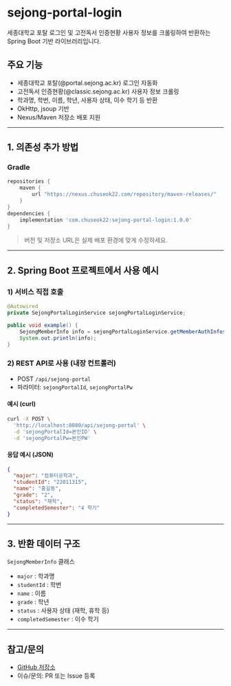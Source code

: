 # sejong-portal-login

세종대학교 포탈 로그인 및 고전독서 인증현황 사용자 정보를 크롤링하여 반환하는 Spring Boot 기반 라이브러리입니다.

## 주요 기능
- 세종대학교 포탈(@portal.sejong.ac.kr) 로그인 자동화
- 고전독서 인증현황(@classic.sejong.ac.kr) 사용자 정보 크롤링
- 학과명, 학번, 이름, 학년, 사용자 상태, 이수 학기 등 반환
- OkHttp, jsoup 기반
- Nexus/Maven 저장소 배포 지원

---

## 1. 의존성 추가 방법

### Gradle
```groovy
repositories {
    maven {
        url "https://nexus.chuseok22.com/repository/maven-releases/"
    }
}
dependencies {
    implementation 'com.chuseok22:sejong-portal-login:1.0.0'
}
```
> 버전 및 저장소 URL은 실제 배포 환경에 맞게 수정하세요.

---

## 2. Spring Boot 프로젝트에서 사용 예시

### 1) 서비스 직접 호출
```java
@Autowired
private SejongPortalLoginService sejongPortalLoginService;

public void example() {
    SejongMemberInfo info = sejongPortalLoginService.getMemberAuthInfos("포탈ID", "포탈PW");
    System.out.println(info);
}
```

### 2) REST API로 사용 (내장 컨트롤러)
- POST `/api/sejong-portal`
- 파라미터: `sejongPortalId`, `sejongPortalPw`

#### 예시 (curl)
```bash
curl -X POST \
  'http://localhost:8080/api/sejong-portal' \
  -d 'sejongPortalId=본인ID' \
  -d 'sejongPortalPw=본인PW'
```

#### 응답 예시 (JSON)
```json
{
  "major": "컴퓨터공학과",
  "studentId": "22011315",
  "name": "홍길동",
  "grade": "2",
  "status": "재학",
  "completedSemester": "4 학기"
}
```

---

## 3. 반환 데이터 구조

`SejongMemberInfo` 클래스
- `major` : 학과명
- `studentId` : 학번
- `name` : 이름
- `grade` : 학년
- `status` : 사용자 상태 (재학, 휴학 등)
- `completedSemester` : 이수 학기

---

## 참고/문의
- [GitHub 저장소](https://github.com/Chuseok22/sejong-portal-login)
- 이슈/문의: PR 또는 Issue 등록
